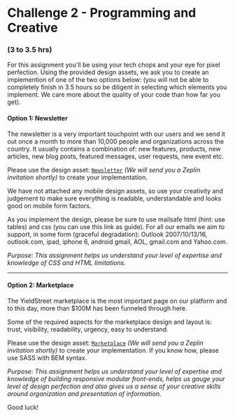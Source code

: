 # Challenge 2 - Programming and Creative
### (3 to 3.5 hrs)

For this assignment you'll be using your tech chops and your eye for pixel perfection. Using the provided design assets, we ask you to create an implemention of one of the two options below: (you will not be able to completely finish in 3.5 hours so be diligent in selecting which elements you implement. We care more about the quality of your code than how far you get). 

#### Option 1: Newsletter
The newsletter is a very important touchpoint with our users and we send it out once a month to more than 10,000 people and organizations across the country. It usually contains a combination of: new features, products, new articles, new blog posts, featured messages, user requests, new event etc.

Please use the design asset: [`Newsletter`](https://app.zeplin.io/project.html#pid=58bd788a01ee60c44b2ff3bd&sid=58bd79636491fcb463d74fea) *(We will send you a Zeplin invitation shortly)* to create your implementation. 

We have not attached any mobile design assets, so use your creativity and judgement to make sure everything is readable, understandable and looks good on mobile form factors.

As you implement the design, please be sure to use mailsafe html (hint: use tables) and css (you can use this link as guide). For all our emails we aim to support, in some form (graceful degradation): Outlook 2007/10/13/16, outlook.com, ipad, iphone 6, android gmail, AOL, gmail.com and Yahoo.com.

*Purpose: This assignment helps us understand your level of expertise and knowledge of CSS and HTML limitations.*

----


#### Option 2: Marketplace 
The YieldStreet marketplace is the most important page on our platform and to this day, more than $100M has been funneled through here.

Some of the required aspects for the marketplace design and layout is: trust, visibility, readability, urgency, easy to understand.

Please use the design asset: [`Marketplace`](https://app.zeplin.io/project.html#pid=58bd788a01ee60c44b2ff3bd&sid=58c023ddf753a78833238385) *(We will send you a Zeplin invitation shortly)* to create your implementation. If you know how, please use SASS with BEM syntax.

*Purpose: This assignment helps us understand your level of expertise and knowledge of building responsive modular front-ends, helps us gauge your level of design perfection and also gives us a sense of your creative skills around organization and presentation of information.*

Good luck!

